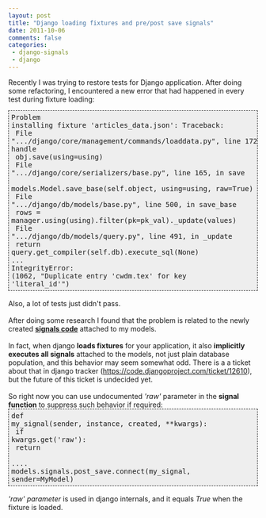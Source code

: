 ```yaml
---
layout: post
title: "Django loading fixtures and pre/post save signals"
date: 2011-10-06
comments: false
categories:
 - django-signals
 - django
---
```



Recently I was trying to restore tests for Django application. After doing some refactoring, I encountered a new error that had happened in every test during fixture loading:<br /><pre style="background-color: #eeeeee; border: 1px dashed; margin: 0; padding: 5px;">Problem installing fixture 'articles_data.json': Traceback:<br />  File ".../django/core/management/commands/loaddata.py", line 172, in handle<br />    obj.save(using=using)<br />  File ".../django/core/serializers/base.py", line 165, in save<br />    models.Model.save_base(self.object, using=using, raw=True)<br />  File ".../django/db/models/base.py", line 500, in save_base<br />    rows = manager.using(using).filter(pk=pk_val)._update(values)<br />  File ".../django/db/models/query.py", line 491, in _update<br />    return query.get_compiler(self.db).execute_sql(None)<br />...<br />IntegrityError: (1062, "Duplicate entry 'cwdm.tex' for key 'literal_id'")<br /></pre><br />Also, a lot of tests just didn't pass.<br /><br />After doing some research I found that the problem is related to the newly created <b><a href="https://docs.djangoproject.com/en/dev/topics/signals/">signals code</a></b> attached to my models.<br /><br />In fact, when django <b>loads fixtures</b> for your application, it also <b>implicitly executes all signals</b> attached to the models, not just plain database population, and this behavior may seem somewhat odd. There is a a ticket about that in django tracker (<a href="https://code.djangoproject.com/ticket/12610">https://code.djangoproject.com/ticket/12610</a>), but the future of this ticket is undecided yet.<br /><br />So right now you can use undocumented <i>'raw' </i>parameter in the <b>signal function</b> to suppress such behavior if required:<br /><pre style="background-color: #eeeeee; border: 1px dashed; margin: 0; padding: 5px;">def my_signal(sender, instance, created, **kwargs):<br />    if kwargs.get('raw'):<br />        return<br />    ....<br />models.signals.post_save.connect(my_signal, sender=MyModel)<br /></pre><br /><i>'raw' parameter</i> is used in django internals, and it equals <i>True</i> when the fixture is loaded.
